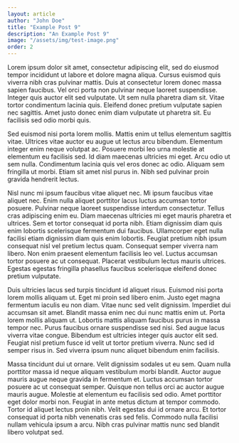 ```yaml
---
layout: article
author: "John Doe"
title: "Example Post 9"
description: "An Example Post 9"
image: "/assets/img/test-image.png"
order: 2
---
```


Lorem ipsum dolor sit amet, consectetur adipiscing elit, sed do eiusmod tempor incididunt ut labore et dolore magna aliqua. Cursus euismod quis viverra nibh cras pulvinar mattis. Duis at consectetur lorem donec massa sapien faucibus. Vel orci porta non pulvinar neque laoreet suspendisse. Integer quis auctor elit sed vulputate. Ut sem nulla pharetra diam sit. Vitae tortor condimentum lacinia quis. Eleifend donec pretium vulputate sapien nec sagittis. Amet justo donec enim diam vulputate ut pharetra sit. Eu facilisis sed odio morbi quis.

Sed euismod nisi porta lorem mollis. Mattis enim ut tellus elementum sagittis vitae. Ultrices vitae auctor eu augue ut lectus arcu bibendum. Elementum integer enim neque volutpat ac. Posuere morbi leo urna molestie at elementum eu facilisis sed. Id diam maecenas ultricies mi eget. Arcu odio ut sem nulla. Condimentum lacinia quis vel eros donec ac odio. Aliquam sem fringilla ut morbi. Etiam sit amet nisl purus in. Nibh sed pulvinar proin gravida hendrerit lectus.

Nisl nunc mi ipsum faucibus vitae aliquet nec. Mi ipsum faucibus vitae aliquet nec. Enim nulla aliquet porttitor lacus luctus accumsan tortor posuere. Pulvinar neque laoreet suspendisse interdum consectetur. Tellus cras adipiscing enim eu. Diam maecenas ultricies mi eget mauris pharetra et ultrices. Sem et tortor consequat id porta nibh. Etiam dignissim diam quis enim lobortis scelerisque fermentum dui faucibus. Ullamcorper eget nulla facilisi etiam dignissim diam quis enim lobortis. Feugiat pretium nibh ipsum consequat nisl vel pretium lectus quam. Consequat semper viverra nam libero. Non enim praesent elementum facilisis leo vel. Luctus accumsan tortor posuere ac ut consequat. Placerat vestibulum lectus mauris ultrices. Egestas egestas fringilla phasellus faucibus scelerisque eleifend donec pretium vulputate.

Duis ultricies lacus sed turpis tincidunt id aliquet risus. Euismod nisi porta lorem mollis aliquam ut. Eget mi proin sed libero enim. Justo eget magna fermentum iaculis eu non diam. Vitae nunc sed velit dignissim. Imperdiet dui accumsan sit amet. Blandit massa enim nec dui nunc mattis enim ut. Porta lorem mollis aliquam ut. Lobortis mattis aliquam faucibus purus in massa tempor nec. Purus faucibus ornare suspendisse sed nisi. Sed augue lacus viverra vitae congue. Bibendum est ultricies integer quis auctor elit sed. Feugiat nisl pretium fusce id velit ut tortor pretium viverra. Nunc sed id semper risus in. Sed viverra ipsum nunc aliquet bibendum enim facilisis.

Massa tincidunt dui ut ornare. Velit dignissim sodales ut eu sem. Quam nulla porttitor massa id neque aliquam vestibulum morbi blandit. Auctor augue mauris augue neque gravida in fermentum et. Luctus accumsan tortor posuere ac ut consequat semper. Quisque non tellus orci ac auctor augue mauris augue. Molestie at elementum eu facilisis sed odio. Amet porttitor eget dolor morbi non. Feugiat in ante metus dictum at tempor commodo. Tortor id aliquet lectus proin nibh. Velit egestas dui id ornare arcu. Et tortor consequat id porta nibh venenatis cras sed felis. Commodo nulla facilisi nullam vehicula ipsum a arcu. Nibh cras pulvinar mattis nunc sed blandit libero volutpat sed.
